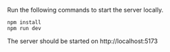 Run the following commands to start the server locally.

```
npm install
npm run dev
```

The server should be started on http://localhost:5173
